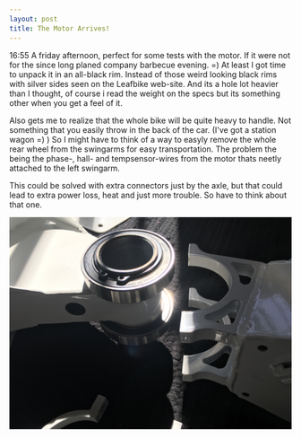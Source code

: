 ```yaml
---
layout: post
title: The Motor Arrives!
---
```

16:55 A friday afternoon, perfect for some tests with the motor. If it were not for the since long planed company barbecue evening. =) At least I got time to unpack it in an all-black rim. Instead of those weird looking black rims with silver sides seen on the Leafbike web-site. And its a hole lot heavier than I thought, of course i read the weight on the specs but its something other when you get a feel of it.

Also gets me to realize that the whole bike will be quite heavy to handle. Not something that you easily throw in the back of the car. (I've got a station wagon =) ) So I might have to think of a way to easyly remove the whole rear wheel from the swingarms for easy transportation. The problem the being the phase-, hall- and tempsensor-wires from the motor thats neetly attached to the left swingarm.

This could be solved with extra connectors just by the axle, but that could lead to extra power loss, heat and just more trouble. So have to think about that one.

![Swingarm Ballbearings](/images/swingarm_ballbearings.jpg)

